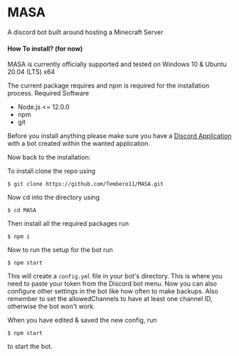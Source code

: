 # MASA

A discord bot built around hosting a Minecraft Server


#### How To install? (for now)
MASA is currently officially supported and tested on Windows 10 & Ubuntu 20.04 (LTS) x64 

The current package requires  and npm is required for the installation process.
Required Software
* Node.js <= 12.0.0
* npm
* git

Before you install anything please make sure you have a [Discord Application](https://discord.com/developers/applications) with a bot created within the wanted application.

Now back to the installation:

To install clone the repo using 

  `$ git clone https://github.com/Tembero11/MASA.git`
  
Now cd into the directory using

  `$ cd MASA`
  
Then install all the required packages run

  `$ npm i`
 
Now to run the setup for the bot run

  `$ npm start`

This will create a `config.yml` file in your bot's directory. This is where you need to paste your token from the Discord bot menu.
Now you can also configure other settings in the bot like how often to make backups. Also remember to set the allowedChannels to have at least one channel ID, otherwise the bot won't work.

When you have edited & saved the new config, run

  `$ npm start`

to start the bot.
